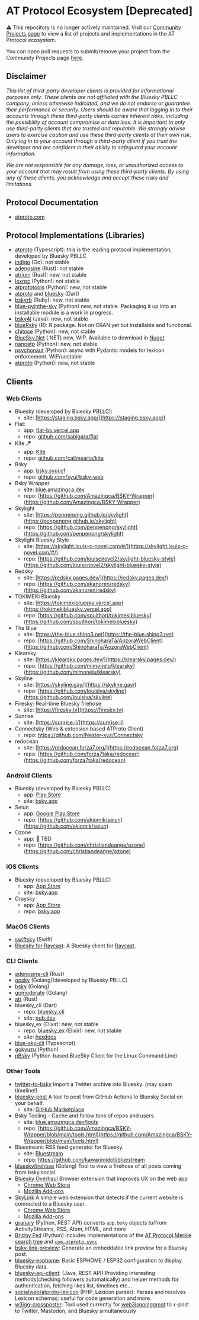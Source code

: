 # AT Protocol Ecosystem [Deprecated]

⚠️ This repository is no longer actively maintained. Visit our [Community Projects page](https://atproto.com/community/projects) to view a list of projects and implementations in the AT Protocol ecosystem.

You can open pull requests to submit/remove your project from the Community Projects page [here](https://github.com/bluesky-social/atproto-website).

## Disclaimer

*This list of third-party developer clients is provided for informational purposes only. These clients are not affiliated with the Bluesky PBLLC company, unless otherwise indicated, and we do not endorse or guarantee their performance or security. Users should be aware that logging in to their accounts through these third-party clients carries inherent risks, including the possibility of account compromise or data loss. It is important to only use third-party clients that are trusted and reputable. We strongly advise users to exercise caution and use these third-party clients at their own risk. Only log in to your account through a third-party client if you trust the developer and are confident in their ability to safeguard your account information.*

*We are not responsible for any damage, loss, or unauthorized access to your account that may result from using these third-party clients. By using any of these clients, you acknowledge and accept these risks and limitations.*

## Protocol Documentation

- [atproto.com](https://atproto.com/docs)

## Protocol Implementations (Libraries)

- [atproto](https://github.com/bluesky-social/atproto) (Typescript): this is the leading protocol implementation, developed by Bluesky PBLLC
- [indigo](https://github.com/bluesky-social/indigo) (Go): not stable
- [adenosine](https://gitlab.com/bnewbold/adenosine) (Rust): not stable
- [atrium](https://github.com/sugyan/atrium) (Rust): new, not stable
- [lexrpc](https://github.com/snarfed/lexrpc) (Python): not stable
- [atprototools](https://github.com/ianklatzco/atprototools) (Python): new, not stable
- [atproto](https://github.com/myConsciousness/atproto.dart/tree/main/packages/atproto) and [bluesky](https://github.com/myConsciousness/atproto.dart/tree/main/packages/bluesky) (Dart)
- [bskyrb](https://github.com/ShreyanJain9/bskyrb) (Ruby): new, not stable
- [blue-pyinthe-sky](https://github.com/robcerda/blue-pyinthe-sky) (Python) new, not stable. Packaging it up into an installable module is a work in progress. 
- [bsky4j](https://github.com/uakihir0/bsky4j) (Java): new, not stable
- [blueRsky](https://github.com/colin-fraser/blueRsky) (R): R package. Not on CRAN yet but installable and functional.
- [chitose](https://github.com/mnogu/chitose) (Python): new, not stable
- [BlueSky.Net](https://github.com/dariogriffo/bluesky-net) (.NET) new, WIP. Available to download in [Nuget](https://www.nuget.org/packages/Bluesky.Net/)
- [nanoatp](https://github.com/susumuota/nanoatp) (Python): new, not stable
- [psychonaut](https://github.com/jbn/psychonaut) (Python): async with Pydantic models for lexicon enforcement. WIP/unstable
- [atproto](https://github.com/MarshalX/atproto) (Python): new, not stable

## Clients

### Web Clients

- Bluesky (developed by Bluesky PBLLC):
  - site: [https://staging.bsky.app/](https://staging.bsky.app/)
- Flat:
  - app: [flat-bs.vercel.app](https://flat-bs.vercel.app)
  - repo: [github.com/sabigara/flat](https://github.com/sabigara/flat)
- Kite 🪁
  - app: [Kite](https://kite.black)
  - repo: [github.com/callmearta/kite](https://github.com/callmearta/kite)
- Bsky
  - app: [bsky.syui.cf](https://bsky.syui.cf)
  - repo: [github.com/syui/bsky-web](https://github.com/syui/bsky-web)
- Bsky Wrapper
  - site: [blue.amazingca.dev](https://blue.amazingca.dev)
  - repo: [https://github.com/Amazingca/BSKY-Wrapper](https://github.com/Amazingca/BSKY-Wrapper)
- Skylight
  - site: [https://penpenpng.github.io/skylight](https://penpenpng.github.io/skylight)
  - repo: [https://github.com/penpenpng/skylight](https://github.com/penpenpng/skylight)
- Skylight Bluesky Style
  - site: [https://skylight.louis-c-novel.com/#/](https://skylight.louis-c-novel.com/#/)
  - repo: [https://github.com/louiscnovel2/skylight-bluesky-style](https://github.com/louiscnovel2/skylight-bluesky-style)
- Redsky
  - site: [https://redsky.pages.dev/](https://redsky.pages.dev/)
  - repo: [https://github.com/akanoren/redsky](https://github.com/akanoren/redsky)
- TOKIMEKI Bluesky
  - site: [https://tokimekibluesky.vercel.app](https://tokimekibluesky.vercel.app)
  - repo: [https://github.com/spuithori/tokimekibluesky](https://github.com/spuithori/tokimekibluesky)
- The Blue
  - site: [https://the-blue.shino3.net](https://the-blue.shino3.net)
  - repo: [https://github.com/ShinoharaTa/AozoraWebClient](https://github.com/ShinoharaTa/AozoraWebClient)
- Klearsky
  - site: [https://klearsky.pages.dev/](https://klearsky.pages.dev/)
  - repo: [https://github.com/mimonelu/klearsky](https://github.com/mimonelu/klearsky)
- Skyline
  - site: [https://skyline.gay/](https://skyline.gay/)
  - repo: [https://github.com/louislva/skyline](https://github.com/louislva/skyline)
- Firesky: Real-time Bluesky firehose
  - site: [https://firesky.tv](https://firesky.tv)
- Sunrise
  - site: [https://sunrise.li/](https://sunrise.li)
- Connectsky (Web & extension based ATProto Client)
  - repo: https://github.com/Nester-xyz/Connectsky
- redocean
  - site: [https://redocean.forza7.org/](https://redocean.forza7.org)
  - repo: [https://github.com/forza7taka/redocean](https://github.com/forza7taka/redocean)

### Android Clients

- Bluesky (developed by Bluesky PBLLC)
  - app: [Play Store](https://play.google.com/store/apps/details?id=xyz.blueskyweb.app&hl=en_US)
  - site: [bsky.app](https://bsky.app)
- Seiun
  - app: [Google Play Store](https://play.google.com/store/apps/details?id=io.github.akiomik.seiun)
  - repo: [https://github.com/akiomik/seiun](https://github.com/akiomik/seiun)
- Ozone
  - app: 🚧 TBD
  - repo: [https://github.com/christiandeange/ozone](https://github.com/christiandeange/ozone)

### iOS Clients

- Bluesky (developed by Bluesky PBLLC)
  - app: [App Store](https://apps.apple.com/us/app/bluesky-social/id6444370199)
  - site: [bsky.app](https://bsky.app)
- Graysky
  - app: [App Store](https://testflight.apple.com/join/8Q1M4gwt)
  - repo: [bsky.app](https://github.com/mozzius/graysky)

### MacOS Clients

- [swiftsky](https://github.com/rmcan/swiftsky) (Swift)
- [Bluesky for Raycast](https://www.raycast.com/dharamkapila/bluesky): A Bluesky client for [Raycast](https://www.raycast.com).

### CLI Clients

- [adenosine-cli](https://gitlab.com/bnewbold/adenosine/-/blob/main/adenosine-cli/README.md) (Rust)
- [gosky](https://github.com/bluesky-social/indigo/tree/main/cmd/gosky) (Golang)(developed by Bluesky PBLLC)
- [bsky](https://github.com/mattn/bsky) (Golang)
- [gomoderate](https://github.com/thepudds/gomoderate) (Golang)
- [atr](https://github.com/syui/atr) (Rust)
- bluesky_cli (Dart)
  - repo: [bluesky_cli](https://github.com/myConsciousness/atproto.dart/tree/main/packages/bluesky_cli)
  - site: [pub.dev](https://pub.dev/packages/bluesky_cli)
- bluesky_ex (Elixir): new, not stable
  - repo: [bluesky_ex](https://github.com/cribbles/bluesky_ex) (Elixir): new, not stable
  - site: [hexdocs](https://hexdocs.pm/bluesky_ex/readme.html)
- [blue-sky-cli](https://github.com/wesbos/blue-sky-cli) (Typescript)
- [gokyuzu](https://github.com/kiliczsh/gokyuzu) (Python)
- [pBsky](https://github.com/davidcarryer/pBsky) (Python-based BlueSky Client for the Linux Command Line)

### Other Tools

- [twitter-to-bsky](https://github.com/ianklatzco/twitter-to-bsky) Import a Twitter archive into Bluesky. (may spam timeline!)
- [bluesky-post](https://github.com/myConsciousness/atproto.dart/tree/main/packages/bluesky_post) A tool to post from GitHub Actions to Bluesky Social on your behalf.
  - site: [GitHub Marketplace](https://github.com/marketplace/actions/send-bluesky-post)
- Bsky Tooling – Cache and follow tons of repos and users.
  - site: [blue.amazingca.dev/tools](https://blue.amazingca.dev/tools)
  - repo: [https://github.com/Amazingca/BSKY-Wrapper/blob/main/tools.html](https://github.com/Amazingca/BSKY-Wrapper/blob/main/tools.html)
- Bluestream: RSS feed generator for Bluesky.
  - site: [Bluestream](https://bluestream.deno.dev/)
  - repo: https://github.com/kawarimidoll/bluestream
- [blueskyfirehose](https://github.com/CharlesDardaman/blueskyfirehose) (Golang) Tool to view a firehose of all posts coming from bsky.social
- [Bluesky Overhaul](https://github.com/xenohunter/bluesky-overhaul) Browser extension that improves UX on the web app
  - [Chrome Web Store](https://chrome.google.com/webstore/detail/bluesky-overhaul/cllpkmbebfmadmkkpplnaaffnhjjpgbi)
  - [Mozilla Add-ons](https://addons.mozilla.org/en-US/firefox/addon/bluesky-overhaul/)
- [SkyLink](https://github.com/jessejanderson/skylink) A simple web extension that detects if the current website is connected to a Bluesky user.
  - [Chrome Web Store](https://chrome.google.com/webstore/detail/skylink-bluesky-did-detec/aflpfginfpjhanhkmdpohpggpolfopmb)
  - [Mozilla Add-ons](https://addons.mozilla.org/en-US/firefox/addon/skylink-bluesky-did-detector/)
- [granary](https://granary.io/) (Python, REST API) converts `app.bsky` objects to/from ActivityStreams, RSS, Atom, HTML, and more
- [Bridgy Fed](https://fed.brid.gy/) (Python) includes implementations of the [AT Protocol Merkle search tree](https://github.com/snarfed/bridgy-fed/blob/main/atproto_mst.py) and [`com.atproto.sync`](https://github.com/snarfed/bridgy-fed/blob/main/atproto.py)
- [bsky-link-preview](https://github.com/capjamesg/bsky-link-preview): Generate an embeddable link preview for a Bluesky post.
- [bluesky-esphome](https://github.com/softplus/bluesky_esphome): Basic ESPHOME / ESP32 configuration to display Bluesky data.
- [bluesky-api-client](https://github.com/smileostrich/bluesky-api-client): (Java, REST API) Providing interesting methods(checking followers automatically) and helper methods for authentication, fetching likes list, timelines etc...
- [socialweb/atproto-lexicon](https://github.com/socialweb-php/atproto-lexicon) (PHP, Lexicon parser): Parses and resolves Lexicon schemas; useful for code generation and more.
- [w3igg-crossposter](https://github.com/molly/w3igg-crossposter): Tool used currently for [web3isgoinggreat](https://web3isgoinggreat.com/) to x-post to Twitter, Mastodon, and Bluesky simultaneously 
